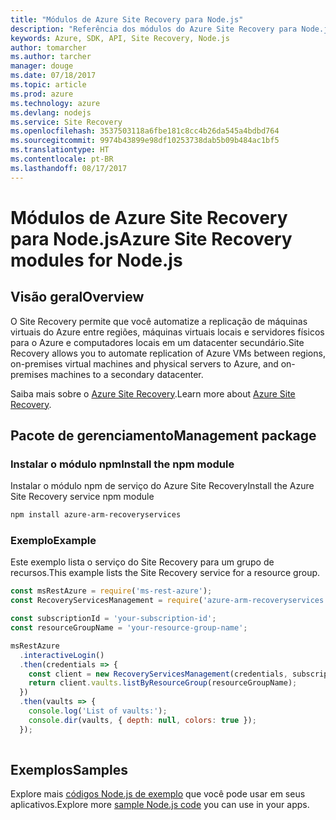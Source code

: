 ```yaml
---
title: "Módulos de Azure Site Recovery para Node.js"
description: "Referência dos módulos do Azure Site Recovery para Node.js"
keywords: Azure, SDK, API, Site Recovery, Node.js
author: tomarcher
ms.author: tarcher
manager: douge
ms.date: 07/18/2017
ms.topic: article
ms.prod: azure
ms.technology: azure
ms.devlang: nodejs
ms.service: Site Recovery
ms.openlocfilehash: 3537503118a6fbe181c8cc4b26da545a4bdbd764
ms.sourcegitcommit: 9974b43899e98df10253738dab5b09b484ac1bf5
ms.translationtype: HT
ms.contentlocale: pt-BR
ms.lasthandoff: 08/17/2017
---
```

# <a name="azure-site-recovery-modules-for-nodejs"></a><span data-ttu-id="b26de-104">Módulos de Azure Site Recovery para Node.js</span><span class="sxs-lookup"><span data-stu-id="b26de-104">Azure Site Recovery modules for Node.js</span></span>

## <a name="overview"></a><span data-ttu-id="b26de-105">Visão geral</span><span class="sxs-lookup"><span data-stu-id="b26de-105">Overview</span></span>

<span data-ttu-id="b26de-106">O Site Recovery permite que você automatize a replicação de máquinas virtuais do Azure entre regiões, máquinas virtuais locais e servidores físicos para o Azure e computadores locais em um datacenter secundário.</span><span class="sxs-lookup"><span data-stu-id="b26de-106">Site Recovery allows you to automate replication of Azure VMs between regions, on-premises virtual machines and physical servers to Azure, and on-premises machines to a secondary datacenter.</span></span>

<span data-ttu-id="b26de-107">Saiba mais sobre o [Azure Site Recovery](https://docs.microsoft.com/azure/site-recovery/site-recovery-overview).</span><span class="sxs-lookup"><span data-stu-id="b26de-107">Learn more about [Azure Site Recovery](https://docs.microsoft.com/azure/site-recovery/site-recovery-overview).</span></span>

## <a name="management-package"></a><span data-ttu-id="b26de-108">Pacote de gerenciamento</span><span class="sxs-lookup"><span data-stu-id="b26de-108">Management package</span></span>

### <a name="install-the-npm-module"></a><span data-ttu-id="b26de-109">Instalar o módulo npm</span><span class="sxs-lookup"><span data-stu-id="b26de-109">Install the npm module</span></span>

<span data-ttu-id="b26de-110">Instalar o módulo npm de serviço do Azure Site Recovery</span><span class="sxs-lookup"><span data-stu-id="b26de-110">Install the Azure Site Recovery service npm module</span></span>

```bash
npm install azure-arm-recoveryservices
```

### <a name="example"></a><span data-ttu-id="b26de-111">Exemplo</span><span class="sxs-lookup"><span data-stu-id="b26de-111">Example</span></span>

<span data-ttu-id="b26de-112">Este exemplo lista o serviço do Site Recovery para um grupo de recursos.</span><span class="sxs-lookup"><span data-stu-id="b26de-112">This example lists the Site Recovery service for a resource group.</span></span>

```javascript
const msRestAzure = require('ms-rest-azure');
const RecoveryServicesManagement = require('azure-arm-recoveryservices');

const subscriptionId = 'your-subscription-id';
const resourceGroupName = 'your-resource-group-name';

msRestAzure
  .interactiveLogin()
  .then(credentials => {
    const client = new RecoveryServicesManagement(credentials, subscriptionId);
    return client.vaults.listByResourceGroup(resourceGroupName);
  })
  .then(vaults => {
    console.log('List of vaults:');
    console.dir(vaults, { depth: null, colors: true });
  });
  
```

## <a name="samples"></a><span data-ttu-id="b26de-113">Exemplos</span><span class="sxs-lookup"><span data-stu-id="b26de-113">Samples</span></span>

<span data-ttu-id="b26de-114">Explore mais [códigos Node.js de exemplo](https://azure.microsoft.com/resources/samples/?platform=nodejs) que você pode usar em seus aplicativos.</span><span class="sxs-lookup"><span data-stu-id="b26de-114">Explore more [sample Node.js code](https://azure.microsoft.com/resources/samples/?platform=nodejs) you can use in your apps.</span></span>
